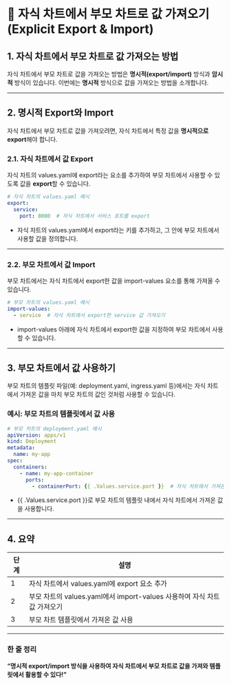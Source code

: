 # **🎯 자식 차트에서 부모 차트로 값 가져오기 (Explicit Export & Import)**

## **1. 자식 차트에서 부모 차트로 값 가져오는 방법**

자식 차트에서 부모 차트로 값을 가져오는 방법은 **명시적(export/import)** 방식과 **암시적** 방식이 있습니다. 이번에는 **명시적** 방식으로 값을 가져오는 방법을 소개합니다.

---

## **2. 명시적 Export와 Import**

자식 차트에서 부모 차트로 값을 가져오려면, 자식 차트에서 특정 값을 **명시적으로 export**해야 합니다.

### **2.1. 자식 차트에서 값 Export**

자식 차트의 values.yaml에 export라는 요소를 추가하여 부모 차트에서 사용할 수 있도록 값을 **export**할 수 있습니다.

```yml
# 자식 차트의 values.yaml 예시
export:
  service:
    port: 8080  # 자식 차트에서 서비스 포트를 export
```

- 자식 차트의 values.yaml에서 export라는 키를 추가하고, 그 안에 부모 차트에서 사용할 값을 정의합니다.
    

---
### **2.2. 부모 차트에서 값 Import**

부모 차트에서는 자식 차트에서 export한 값을 import-values 요소를 통해 가져올 수 있습니다.

```yml
# 부모 차트의 values.yaml 예시
import-values:
  - service  # 자식 차트에서 export한 service 값 가져오기
```

- import-values 아래에 자식 차트에서 export한 값을 지정하여 부모 차트에서 사용할 수 있습니다.

---

## **3. 부모 차트에서 값 사용하기**

부모 차트의 템플릿 파일(예: deployment.yaml, ingress.yaml 등)에서는 자식 차트에서 가져온 값을 마치 부모 차트의 값인 것처럼 사용할 수 있습니다.

### **예시: 부모 차트의 템플릿에서 값 사용**

```yml
# 부모 차트의 deployment.yaml 예시
apiVersion: apps/v1
kind: Deployment
metadata:
  name: my-app
spec:
  containers:
    - name: my-app-container
      ports:
        - containerPort: {{ .Values.service.port }}  # 자식 차트에서 가져온 값 사용
```

- {{ .Values.service.port }}로 부모 차트의 템플릿 내에서 자식 차트에서 가져온 값을 사용합니다.

---

## **4. 요약**

|**단계**|**설명**|
|---|---|
|1|자식 차트에서 values.yaml에 export 요소 추가|
|2|부모 차트의 values.yaml에서 import-values 사용하여 자식 차트 값 가져오기|
|3|부모 차트 템플릿에서 가져온 값 사용|

---

### **한 줄 정리**

**“명시적 export/import 방식을 사용하여 자식 차트에서 부모 차트로 값을 가져와 템플릿에서 활용할 수 있다!”**
